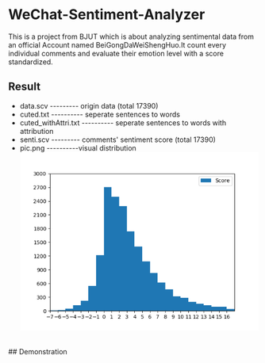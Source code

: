 # WeChat-Sentiment-Analyzer
This is a project from BJUT which is about analyzing sentimental data from an official Account named BeiGongDaWeiShengHuo.It count every individual comments and evaluate their emotion level with a score standardized.<br>
## Result
* data.scv --------- origin data (total 17390)
* cuted.txt  ---------- seperate  sentences to words
* cuted_withAttri.txt ---------- seperate sentences to words with attribution
* senti.scv --------- comments' sentiment score (total 17390)
* pic.png ----------visual distribution
![visual distribution](pic.png)
<br>
## Demonstration
